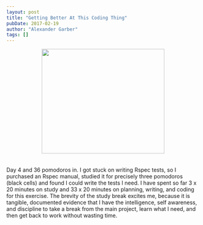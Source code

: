 ```yaml
---
layout: post
title: "Getting Better At This Coding Thing"
pubDate: 2017-02-19
author: "Alexander Garber"
tags: []
---
```


<div dir="ltr" style="text-align: left;" trbidi="on">
          <div class="separator" style="clear: both; text-align: center;"><a href="https://1.bp.blogspot.com/-RMkINvFDJuA/WKkWhcEpzjI/AAAAAAAAOVI/QzMJB5COOoIHy7U5riZ725b1SGVuUuLvQCPcB/s1600/36_pomodoros.jpg" imageanchor="1" style="margin-left: 1em; margin-right: 1em;"><img border="0" height="273" src="https://1.bp.blogspot.com/-RMkINvFDJuA/WKkWhcEpzjI/AAAAAAAAOVI/QzMJB5COOoIHy7U5riZ725b1SGVuUuLvQCPcB/s320/36_pomodoros.jpg" width="320"></a></div>
<br><br>Day 4 and 36 pomodoros in. I got stuck on
          writing Rspec tests, so I purchased an Rspec manual, studied it for precisely three pomodoros (black cells) and found I could write the tests I need. I have spent so far 3 x 20 minutes on study and 33 x 20 minutes on planning, writing, and
          coding for this exercise. The brevity of the study break excites me, because it is tangible, documented evidence that I have the intelligence, self awareness, and discipline to take a break from the main project, learn what I need, and
          then get back to work without wasting time.<br><br>
        </div>
